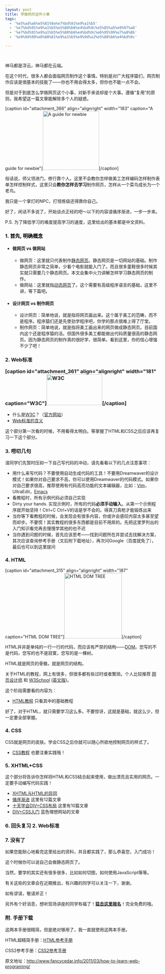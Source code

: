 ```yaml
---
layout: post
title: 学做网页这件小事
tags:
  - '%e5%ad%a6%e5%81%9a%e7%bd%91%e9%a1%b5'
  - '%e7%bd%91%e9%a1%b5%e5%88%b6%e4%bd%9c%e5%85%a5%e9%97%a8'
  - '%e7%bd%91%e9%a1%b5%e5%88%b6%e4%bd%9c%e6%95%99%e7%a8%8b'
  - '%e9%9d%99%e6%80%81%e9%a1%b5%e9%9d%a2%e5%88%b6%e4%bd%9c'

---
```


&nbsp;

神马都是浮云，神马都在云端。

在这个时代，很多人都会面临网页制作这个事情。特别是对广大程序猿们，网页制作应该是很基本的技能了——你也不用会得太多，但你也不能一点不会。

但是对于到底怎么学做网页这个小事，对新手来说却是个大事。遵循“复用”的原则，我希望这一篇文章能解除多个人的疑惑。

[caption id="attachment_366" align="alignright" width="183" caption="A guide for newbie"]<a href="http://www.pureweber.com/wp-content/uploads/2011/03/guide.jpg"><img class="size-medium wp-image-366  " title="A guide for newbie" src="http://www.pureweber.com/wp-content/uploads/2011/03/guide-286x300.jpg" alt="A guide for newbie" width="183" height="192" /></a>[/caption]

俗话说，师父领进门，修行靠个人。这里不会教你怎样做美工怎样编码怎样制作表单怎样控制样式，这里只会<strong>教你怎样去学习</strong>制作网页，怎样从一个菜鸟成长为一个老鸟。

我只是一个掌灯的NPC，打怪练级还得靠你自己。

好了，闲话不多说了，开始谈点正经的吧～以下的内容请循序渐进，一步一步来。

P.S. 为了降低学习的难度提高学习的速度，这里给出的基本都是中文资料。
<h3><span style="color: #000000;">1. 首先, 明确概念</span></h3>
<ul>
	<li>
<h4>做网页 vs 做网站</h4>
<ul>
	<li>做网页：这里就只代表制作<a title="静态网页的概念" href="http://baike.baidu.com/view/348763.htm" target="_blank">静态网页</a>。静态网页是一切网站的基础。制作静态网页非常之简单，少看个电影就能入门了。而且很多童鞋很多时候其实就只需要几个静态网页。本文会集中火力讲解怎样学习静态网页的制作。</li>
	<li>做网站：这里就指<a title="动态网页概念" href="http://baike.baidu.com/view/348756.htm" target="_blank">动态网页</a>了。这个需要有高级程序语言的基础，这里不讲，等下篇吧。</li>
</ul>
</li>
</ul>
<ul>
	<li>
<h4>设计网页 vs 制作网页</h4>
<ul>
	<li>设计网页：简单地说，就是指将网页画出来。这个属于美工的范畴，而不是程序。程序猿们还是先使劲学程序吧，你学的那点很难上得了厅堂。</li>
	<li>制作网页：简单地说，就是指将美工画出来的网页做成静态网页。目前国内这个还是程序猿的活。但国外很多美工都能做出代码质量很高的静态网页。因为静态网页的制作真的很好学，很简单。看到这里，你的信心增强不少了吧！</li>
</ul>
</li>
</ul>

<h3>2. Web标准&nbsp;

[caption id="attachment_361" align="alignright" width="181" caption="W3C"]<a href="http://www.pureweber.com/wp-content/uploads/2011/03/w3c.jpg"><img class="size-medium wp-image-361 " title="W3C" src="http://www.pureweber.com/wp-content/uploads/2011/03/w3c-300x166.jpg" alt="W3C" width="181" height="100" /></a>[/caption]</h3>
<ul>
	<li>什么是<a href="http://www.w3cschool.cn/w3c_intro.html" target="_blank">W3C</a>？（<a href="http://www.w3.org/" target="_blank">官方网站</a>）</li>
	<li><a href="http://baike.baidu.com/view/7921.htm" target="_blank">Web标准的含义</a></li>
</ul>
这个部分第一次看的时候，不用看得太明白。等掌握了HTML和CSS之后应该再复习一下这个部分。
<h3>3. 唠叨几句</h3>
请同学们先暂时压抑一下自己写代码的冲动，请先看看以下的几点注意事项：
<ul>
	<li>用什么来写代码？不要使用自动生成代码的工具！不要用Dreamwaver的设计模式！如果你对自己要求不高，你可以使用Dreamwaver的代码模式。如果你对自己要求很高，推荐使用有代码高亮功能的文本编辑器，比如：<a href="http://xbeta.info/vim-tutorials.htm" target="_blank">Vim</a>， UltraEdit，<a href="http://doc.linuxpk.com/3947.html" target="_blank">Emacs</a></li>
	<li>看教程时，所有示例代码必须自己实现</li>
	<li>Dirty your hands. 实现示例时，所有的代码<strong>必须手动输入</strong>。从第一个示例程序就开始坚持！Ctrl+C Ctrl+V的话是学不会的。得真刀真枪才能锻炼出来</li>
	<li>当你等下看教程的时候，会发现会有很多内容，你或许会感叹内容太多甚至望而却步。不要慌！其实教程的很多东西都是目前不用屌的。先把这里罗列出的入门知识看完再去慢慢学其他的也不迟</li>
	<li>当你遇到问题的时候，首先应该思考——找到问题所在并尝试去找解决方案，其次应该查询参考手册（文后附下载地址），再次问Google（百度就免了），最后也可以到这里提问</li>
</ul>
<h3>4. HTML</h3>
[caption id="attachment_315" align="alignright" width="187" caption="HTML DOM TREE"]<a href="http://www.pureweber.com/wp-content/uploads/2011/03/tree.gif"><img class="size-medium wp-image-315       " title="HTML DOM TREE" src="http://www.pureweber.com/wp-content/uploads/2011/03/tree-264x300.gif" alt="HTML DOM TREE" width="187" height="213" /></a>[/caption]

HTML并非是单纯的一行一行的代码，而应该有严禁的结构——<a href="http://www.w3cschool.cn/index-26.html" target="_blank">DOM</a>。您写的不是代码，您写的也不是寂寞，您写的是一棵树。

HTML就是网页的骨骼，就是网页的结构。

关于HTML的教程，网上有很多，但很多都有些过时或者繁琐。个人比较推荐 <a href="http://www.w3cn.org/" target="_blank">网页设计师</a> 和 <a href="http://www.w3school.com.cn/" target="_blank">W3School</a> (<a href="http://www.w3schools.com/" target="_blank">英文版</a>)。

这个阶段需要看的内容为：
<ul>
	<li><a href="http://www.w3school.com.cn/html/index.asp" target="_blank">HTML教程</a> 只看其中的基础教程</li>
</ul>
好了，对于HTML，就只需要学习这么多。不要惊讶，这就是基础，就这么少，但一定要全部掌握。
<h3>4. CSS</h3>
CSS就是网页的皮肤。学会CSS之后你就可以随心所欲地控制网页的样式了。
<ul>
	<li><a href="http://www.w3school.com.cn/css/index.asp" target="_blank">CSS教程</a> 也要注重实践哦！</li>
</ul>
<h3>5. XHTML+CSS</h3>
这个部分将告诉你怎样将HTML和CSS结合起来使用，做出漂亮且实用的网页。一定要手动编写代码实践！
<ul>
	<li><a href="http://www.w3school.com.cn/xhtml/xhtml_html.asp" target="_blank">XHTML与HTML的异同</a></li>
	<li><a href="http://www.w3cn.org/article/step/index.html" target="_blank">循序渐进</a> 这里有12篇文章</li>
	<li><a href="http://www.aa25.cn/special/10day/" target="_blank">十天学会DIV+CSS布局</a> 这里有10篇文章</li>
	<li><a href="http://www.blueidea.com/tech/site/2006/3574.asp" target="_blank">DIV+CSS入门</a> 蓝色理想网站的文章</li>
</ul>
<h3>6. 回头复习 2. Web标准</h3>
<h3>7. 没有了</h3>
如果您能耐心地看完这里给出的资料，并且都实践了，那么恭喜您，入门成功！

这个时候你可以说自己会做静态网页了。

当然，要学的其实还有很多很多，比如如何切图，如何使用JavaScript等等。

有关这些的文章会在近期推出，有兴趣的同学可以关注一下，谢谢。

如有谬误，敬请斧正！

另外有个好消息，想听现场讲座的同学有福了！<strong><a href="http://www.pureweber.com/article/pureweber-register-open/" target="_blank">猛击这里报名</a></strong>！完全免费的哦。
<h3>附. 手册下载</h3>
这两本手册很精简，但是绝对够用了，我一直就使用这两本手册。

HTML超精简手册：<a rel="attachment wp-att-346" href="http://www.pureweber.com/article/how-to-learn-web-programing/html/">HTML参考手册</a>

CSS2参考手册：<a rel="attachment wp-att-347" href="http://www.pureweber.com/article/how-to-learn-web-programing/css2/">CSS2参考手册</a>

原文地址：<a href="http://www.fancycedar.info/2011/03/how-to-learn-web-programing/" target="_blank">http://www.fancycedar.info/2011/03/how-to-learn-web-programing/</a>

